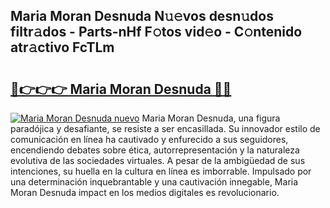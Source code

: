 ## Maria Moran Desnuda N𝚞𝚎vos desn𝚞dos filtr𝚊dos - Parts-nHf F𝚘tos vid𝚎o - C𝚘ntenido atr𝚊ctivo FcTLm

# <h2><a href="http://mb8itq.tromn.icu/?c=Maria+Moran+Desnuda">🔗👉👉👉 Maria Moran Desnuda 🔗🔗</a></h2>

[![Maria Moran Desnuda nuevo](https://i.imgur.com/pEAQMta.gif)](http://mb8itq.tromn.icu/?c=Maria+Moran+Desnuda)
Maria Moran Desnuda, una figura paradójica y desafiante, se resiste a ser encasillada. Su innovador estilo de comunicación en línea ha cautivado y enfurecido a sus seguidores, encendiendo debates sobre ética, autorrepresentación y la naturaleza evolutiva de las sociedades virtuales. A pesar de la ambigüedad de sus intenciones, su huella en la cultura en línea es imborrable. Impulsado por una determinación inquebrantable y una cautivación innegable, Maria Moran Desnuda impact en los medios digitales es revolucionario.
